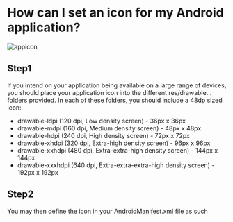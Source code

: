 # How can I set an icon for my Android application?

![appicon](https://user-images.githubusercontent.com/51777024/86588600-a19caf80-bfa9-11ea-8ded-83cc017d955d.jpg)

## Step1
If you intend on your application being available on a large range of devices, you should place your application icon into the different res/drawable... folders provided. In each of these folders, you should include a 48dp sized icon:
* drawable-ldpi (120 dpi, Low density screen) - 36px x 36px
* drawable-mdpi (160 dpi, Medium density screen) - 48px x 48px
* drawable-hdpi (240 dpi, High density screen) - 72px x 72px
* drawable-xhdpi (320 dpi, Extra-high density screen) - 96px x 96px
* drawable-xxhdpi (480 dpi, Extra-extra-high density screen) - 144px x 144px
* drawable-xxxhdpi (640 dpi, Extra-extra-extra-high density screen) - 192px x 192px
## Step2
You may then define the icon in your AndroidManifest.xml file as such
